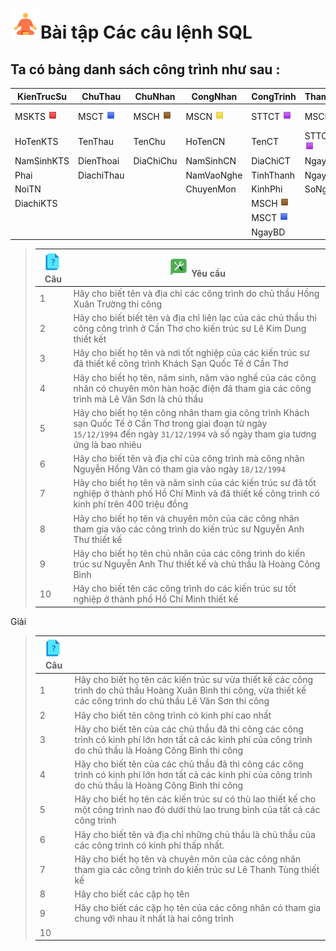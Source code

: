 # ![icons8gurupng](https://raw.githubusercontent.com/Zenfection/Image/master/2021/03/21-18-12-52-icons8-guru.png)Bài tập Các câu lệnh SQL

## Ta có bảng danh sách công trình như sau :

| KienTrucSu                                                                                                                                                            | ChuThau                                                                                                                                                                | ChuNhan                                                                                                                                                                  | CongNhan                                                                                                                                                                   | CongTrinh                                                                                                                                                                   | ThamGia                                                                                                                                                                     | ThietKe                                                                                                                                                                     |
| --------------------------------------------------------------------------------------------------------------------------------------------------------------------- | ---------------------------------------------------------------------------------------------------------------------------------------------------------------------- | ------------------------------------------------------------------------------------------------------------------------------------------------------------------------ | -------------------------------------------------------------------------------------------------------------------------------------------------------------------------- | --------------------------------------------------------------------------------------------------------------------------------------------------------------------------- | --------------------------------------------------------------------------------------------------------------------------------------------------------------------------- | --------------------------------------------------------------------------------------------------------------------------------------------------------------------------- |
| MSKTS <img title="" src="https://raw.githubusercontent.com/Zenfection/Image/master/2021/03/21-18-03-33-icons8-red_square.png" alt="icons8-red_square.png" width="15"> | MSCT <img title="" src="https://raw.githubusercontent.com/Zenfection/Image/master/2021/03/21-18-03-59-icons8-blue_square.png" alt="icons8-blue_square.png" width="15"> | MSCH <img title="" src="https://raw.githubusercontent.com/Zenfection/Image/master/2021/03/21-18-10-46-icons8-brown_square.png" alt="icons8-brown_square.png" width="15"> | MSCN <img title="" src="https://raw.githubusercontent.com/Zenfection/Image/master/2021/03/21-18-04-23-icons8-yellow_square.png" alt="icons8-yellow_square.png" width="15"> | STTCT <img src="https://raw.githubusercontent.com/Zenfection/Image/master/2021/03/21-18-10-02-icons8-purple_square.png" title="" alt="icons8-purple_square.png" width="15"> | MSCN <img title="" src="https://raw.githubusercontent.com/Zenfection/Image/master/2021/03/21-18-04-23-icons8-yellow_square.png" alt="icons8-yellow_square.png" width="15">  | MSKTS<img title="" src="https://raw.githubusercontent.com/Zenfection/Image/master/2021/03/21-18-03-33-icons8-red_square.png" alt="icons8-red_square.png" width="15">        |
| HoTenKTS                                                                                                                                                              | TenThau                                                                                                                                                                | TenChu                                                                                                                                                                   | HoTenCN                                                                                                                                                                    | TenCT                                                                                                                                                                       | STTCT <img src="https://raw.githubusercontent.com/Zenfection/Image/master/2021/03/21-18-10-02-icons8-purple_square.png" title="" alt="icons8-purple_square.png" width="15"> | STTCT <img src="https://raw.githubusercontent.com/Zenfection/Image/master/2021/03/21-18-10-02-icons8-purple_square.png" title="" alt="icons8-purple_square.png" width="15"> |
| NamSinhKTS                                                                                                                                                            | DienThoai                                                                                                                                                              | DiaChiChu                                                                                                                                                                | NamSinhCN                                                                                                                                                                  | DiaChiCT                                                                                                                                                                    | NgayTG                                                                                                                                                                      | ThuLao                                                                                                                                                                      |
| Phai                                                                                                                                                                  | DiachiThau                                                                                                                                                             |                                                                                                                                                                          | NamVaoNghe                                                                                                                                                                 | TinhThanh                                                                                                                                                                   | NgayTG                                                                                                                                                                      |                                                                                                                                                                             |
| NoiTN                                                                                                                                                                 |                                                                                                                                                                        |                                                                                                                                                                          | ChuyenMon                                                                                                                                                                  | KinhPhi                                                                                                                                                                     | SoNgay                                                                                                                                                                      |                                                                                                                                                                             |
| DiachiKTS                                                                                                                                                             |                                                                                                                                                                        |                                                                                                                                                                          |                                                                                                                                                                            | MSCH <img title="" src="https://raw.githubusercontent.com/Zenfection/Image/master/2021/03/21-18-10-46-icons8-brown_square.png" alt="icons8-brown_square.png" width="15">    |                                                                                                                                                                             |                                                                                                                                                                             |
|                                                                                                                                                                       |                                                                                                                                                                        |                                                                                                                                                                          |                                                                                                                                                                            | MSCT <img title="" src="https://raw.githubusercontent.com/Zenfection/Image/master/2021/03/21-18-03-59-icons8-blue_square.png" alt="icons8-blue_square.png" width="15">      |                                                                                                                                                                             |                                                                                                                                                                             |
|                                                                                                                                                                       |                                                                                                                                                                        |                                                                                                                                                                          |                                                                                                                                                                            | NgayBD                                                                                                                                                                      |                                                                                                                                                                             |                                                                                                                                                                             |

> | ![icons8questionspng](https://raw.githubusercontent.com/Zenfection/Image/master/2021/03/17-08-59-15-icons8-questions.png) Câu | ![icons8requestservicepng](https://raw.githubusercontent.com/Zenfection/Image/master/2021/03/21-14-26-23-icons8-request_service.png) Yêu cầu                                        |
> | ----------------------------------------------------------------------------------------------------------------------------- | ----------------------------------------------------------------------------------------------------------------------------------------------------------------------------------- |
> | 1                                                                                                                             | Hãy cho biết tên và địa chỉ các công trình do chủ thầu Hồng Xuân Trường thi công                                                                                                    |
> | 2                                                                                                                             | Hãy cho biết biết tên và địa chỉ liên lạc của các chủ thầu thi công công trình ở Cần Thơ cho kiến trúc sư Lê Kim Dung thiết kết                                                     |
> | 3                                                                                                                             | Hãy cho biết họ tên và nơi tốt nghiệp của các kiến trúc sư đã thiết kế công trình Khách Sạn Quốc Tế ở Cần Thơ                                                                       |
> | 4                                                                                                                             | Hãy cho biết họ tên, năm sinh, năm vào nghề của các công nhân có chuyên môn hàn hoặc điện đã tham gia các công trình mà Lê Văn Sơn là chủ thầu                                      |
> | 5                                                                                                                             | Hãy cho biết họ tên công nhân tham gia công trình Khách sạn Quốc Tế ở Cần Thơ trong giai đoạn từ ngày `15/12/1994` đến ngày `31/12/1994` và số ngày tham gia tương ứng là bao nhiêu |
> | 6                                                                                                                             | Hãy cho biết tên và địa chỉ của công trình mà công nhân Nguyễn Hồng Vân có tham gia vào ngày `18/12/1994`                                                                           |
> | 7                                                                                                                             | Hãy cho biết họ tên và năm sinh của các kiến trúc sư đã tốt nghiệp ở thành phố Hồ Chí Minh và đã thiết kế công trình có kinh phí trên 400 triệu đồng                                |
> | 8                                                                                                                             | Hãy cho biết họ tên và chuyên môn của các công nhân tham gia vào các công trình do kiến trúc sư Nguyễn Anh Thư thiết kế                                                             |
> | 9                                                                                                                             | Hãy cho biết họ tên chủ nhân của các công trình do kiến trúc sư Nguyễn Anh Thư thiết kế và chủ thầu là Hoàng Công Bình                                                              |
> | 10                                                                                                                            | Hãy cho biết tên các công trình do các kiến trúc sư tốt nghiệp ở thành phố Hồ Chí Minh thiết kế                                                                                     |

Giải

> | ![icons8questionspng](https://raw.githubusercontent.com/Zenfection/Image/master/2021/03/17-08-59-15-icons8-questions.png) **Câu** |                                                                                                                                                                    |
> | --------------------------------------------------------------------------------------------------------------------------------- | ------------------------------------------------------------------------------------------------------------------------------------------------------------------ |
> | 1                                                                                                                                 | Hãy cho biết họ tên các kiến trúc sư vừa thiết kế các công trình do chủ thầu Hoàng Xuân Bình thi công, vừa thiết kế các công trình do chủ thầu Lê Văn Sơn thi công |
> | 2                                                                                                                                 | Hãy cho biết tên công trình có kinh phí cao nhất                                                                                                                   |
> | 3                                                                                                                                 | Hãy cho biết tên của các chủ thầu đã thi công các công trình có kinh phí lớn hơn tất cả các kinh phí của công trình do chủ thầu là Hoàng Công Bình thi công        |
> | 4                                                                                                                                 | Hãy cho biết tên của các chủ thầu đã thi công các công trình có kinh phí lớn hơn tất cả các kinh phí của công trình do chủ thầu là Hoàng Công Bình thi công        |
> | 5                                                                                                                                 | Hãy cho biết họ tên các kiến trúc sư có thù lao thiết kế cho một công trình nao đó dưới thù lao trung bình của tất cả các công trình                               |
> | 6                                                                                                                                 | Hãy cho biết tên và địa chỉ những chủ thầu là chủ thầu của các công trình có kinh phí thấp nhất.                                                                   |
> | 7                                                                                                                                 | Hãy cho biết họ tên và chuyên môn của các công nhân tham gia các công trình do kiến trúc sư Lê Thanh Tùng thiết kế                                                 |
> | 8                                                                                                                                 | Hãy cho biết các cặp họ tên                                                                                                                                        |
> | 9                                                                                                                                 | Hãy cho biết các cặp họ tên của các công nhân có tham gia chung với nhau ít nhất là hai công trình                                                                 |
> | 10                                                                                                                                |                                                                                                                                                                    |
